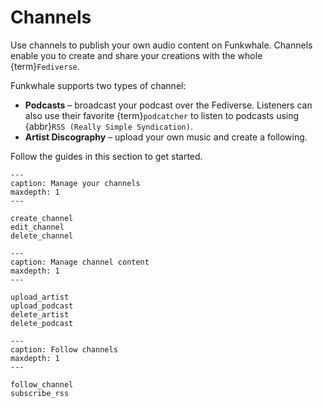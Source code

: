 # Channels

Use channels to publish your own audio content on Funkwhale. Channels enable you to create and share your creations with the whole {term}`Fediverse`.

Funkwhale supports two types of channel:

- **Podcasts** – broadcast your podcast over the Fediverse. Listeners can also use their favorite {term}`podcatcher` to listen to podcasts using {abbr}`RSS (Really Simple Syndication)`.
- **Artist Discography** – upload your own music and create a following.

Follow the guides in this section to get started.

```{toctree}
---
caption: Manage your channels
maxdepth: 1
---

create_channel
edit_channel
delete_channel

```

```{toctree}
---
caption: Manage channel content
maxdepth: 1
---

upload_artist
upload_podcast
delete_artist
delete_podcast

```

```{toctree}
---
caption: Follow channels
maxdepth: 1
---

follow_channel
subscribe_rss

```

